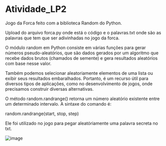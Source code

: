 # Atividade_LP2
Jogo da Forca feito com a biblioteca Random do Python.

Upload do arquivo forca.py onde está o código e o palavras.txt onde são as palavras que tem que ser adivinhadas no jogo da forca.

O módulo random em Python consiste em várias funções para gerar números pseudo-aleatórios, que são dados gerados por um algoritmo que recebe dados brutos (chamados de semente) e gera resultados aleatórios com base nesse valor. 

Também podemos selecionar aleatoriamente elementos de uma lista ou exibir seus resultados embaralhados. Portanto, é um recurso útil para diversos tipos de aplicações, como no desenvolvimento de jogos, onde precisamos construir diversas alternativas.

O método random.randrange() retorna um número aleatório existente entre um determinado intervalo. A sintaxe do comando é:

random.randrange(start, stop, step)

Ele foi utilizado no jogo para pegar aleatóriamente uma palavra secreta no txt.

![image](https://user-images.githubusercontent.com/72519421/201219481-6dbda196-26fe-421d-92e7-01a5e2830f6a.png)
